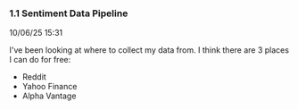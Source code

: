 ### 1.1 Sentiment Data Pipeline

10/06/25 15:31

I've been looking at where to collect my data from. I think there are 3 places I can do for free:
- Reddit
- Yahoo Finance
- Alpha Vantage